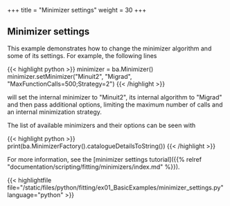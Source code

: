 +++
title = "Minimizer settings"
weight = 30
+++

## Minimizer settings

This example demonstrates how to change the minimizer algorithm and some of its settings. For example, the following lines

{{< highlight python >}}
minimizer = ba.Minimizer()
minimizer.setMinimizer("Minuit2", "Migrad", "MaxFunctionCalls=500;Strategy=2")
{{< /highlight >}}

will set the internal minimizer to "Minuit2", its internal algorithm to "Migrad" and then pass additional options, limiting the maximum number of calls and an internal minimization strategy.

The list of available minimizers and their options can be seen with

{{< highlight python >}}
print(ba.MinimizerFactory().catalogueDetailsToString())
{{< /highlight >}}


For more information, see the
[minimizer settings tutorial]({{% relref "documentation/scripting/fitting/minimizers/index.md" %}}).

{{< highlightfile file="/static/files/python/fitting/ex01_BasicExamples/minimizer_settings.py" language="python" >}}
